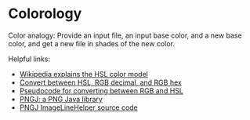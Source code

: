 Colorology
==========

Color analogy:  Provide an input file, an input base color, and a new base color, and get a new file in shades of the new color.

Helpful links:

* [Wikipedia explains the HSL color model](http://en.wikipedia.org/wiki/HSL_and_HSV)
* [Convert between HSL, RGB decimal, and RGB hex](http://serennu.com/colour/hsltorgb.php)
* [Pseudocode for converting between RGB and HSL](http://www.easyrgb.com/index.php?X=MATH&H=19#text19)
* [PNGJ: a PNG Java library](https://code.google.com/p/pngj/wiki/Overview)
* [PNGJ ImageLineHelper source code](https://code.google.com/p/pngj/source/browse/pnjg/src/ar/com/hjg/pngj/ImageLineHelper.java?spec=svn44e425d0fa9edaf959c7d2dd841c8545c0622c5b&r=44e425d0fa9edaf959c7d2dd841c8545c0622c5b)
